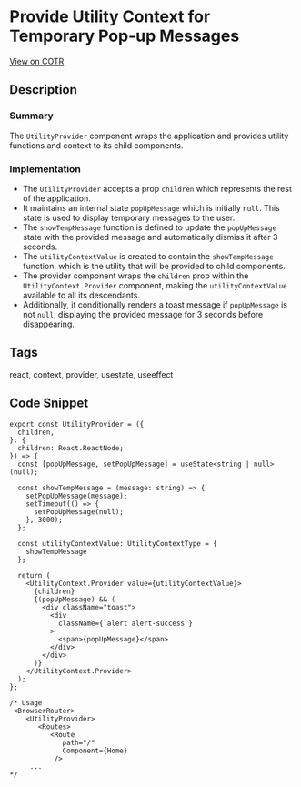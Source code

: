 # Provide Utility Context for Temporary Pop-up Messages

[View on COTR](https://cotr.dev/snippet/350)

## Description
### Summary
The `UtilityProvider` component wraps the application and provides utility functions and context to its child components.

### Implementation

- The `UtilityProvider` accepts a prop `children` which represents the rest of the application.
- It maintains an internal state `popUpMessage` which is initially `null`. This state is used to display temporary messages to the user.
- The `showTempMessage` function is defined to update the `popUpMessage` state with the provided message and automatically dismiss it after 3 seconds.
- The `utilityContextValue` is created to contain the `showTempMessage` function, which is the utility that will be provided to child components.
- The provider component wraps the `children` prop within the `UtilityContext.Provider` component, making the `utilityContextValue` available to all its descendants.
- Additionally, it conditionally renders a toast message if `popUpMessage` is not `null`, displaying the provided message for 3 seconds before disappearing.

## Tags
react, context, provider, usestate, useeffect

## Code Snippet
```
export const UtilityProvider = ({
  children,
}: {
  children: React.ReactNode;
}) => {
  const [popUpMessage, setPopUpMessage] = useState<string | null>(null);

  const showTempMessage = (message: string) => {
    setPopUpMessage(message);
    setTimeout(() => {
      setPopUpMessage(null);
    }, 3000);
  };

  const utilityContextValue: UtilityContextType = {
    showTempMessage
  };

  return (
    <UtilityContext.Provider value={utilityContextValue}>
      {children}
      {(popUpMessage) && (
        <div className="toast">
          <div
            className={`alert alert-success`}
          >
            <span>{popUpMessage}</span>
          </div>
        </div>
      )}
    </UtilityContext.Provider>
  );
};

/* Usage
 <BrowserRouter>
    <UtilityProvider>
       <Routes>
          <Route
             path="/"
             Component={Home}
           />
     ...
*/
```
